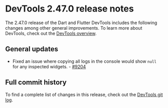 # DevTools 2.47.0 release notes

The 2.47.0 release of the Dart and Flutter DevTools
includes the following changes among other general improvements.
To learn more about DevTools, check out the
[DevTools overview](/tools/devtools/overview).

## General updates

- Fixed an issue where copying all logs in the console would show `null` for
any inspected widgets. - [#9204](https://github.com/flutter/devtools/pull/9204)

## Full commit history

To find a complete list of changes in this release, check out the
[DevTools git log](https://github.com/flutter/devtools/tree/v2.47.0).
